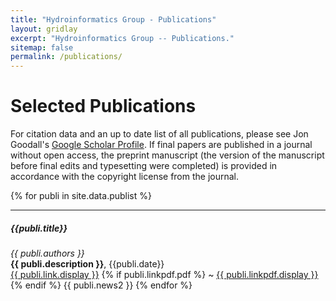 ```yaml
---
title: "Hydroinformatics Group - Publications"
layout: gridlay
excerpt: "Hydroinformatics Group -- Publications."
sitemap: false
permalink: /publications/
---
```



# Selected Publications

 For citation data and an up to date list of all publications, please see Jon Goodall's [Google Scholar Profile](https://scholar.google.com/citations?sortby=pubdate&user=M9aKXDwAAAAJ). If final papers are published in a journal without open access, the preprint manuscript (the version of the manuscript before final edits and typesetting were completed) is provided in accordance with the copyright license from the journal.

<!--
## Highlights

{% assign number_printed = 0 %}
{% for publi in site.data.publist %}

{% assign even_odd = number_printed | modulo: 2 %}
{% if publi.highlight == 1 %}

{% if even_odd == 0 %}
<div class="row">
{% endif %}

<div class="col-sm-6 clearfix">
 <div class="well">
  <pubtit>{{ publi.title }}</pubtit>
  <img src="{{ site.url }}{{ site.baseurl }}/images/pubpic/{{ publi.image }}" class="img-responsive" width="33%" style="float: left" />
  <p>{{ publi.description }}</p>
  <p><em>{{ publi.authors }}</em></p>
  <p><strong><a href="{{ publi.link.url }}">{{ publi.link.display }}</a></strong>  
{% if publi.linkpdf %}
  ~  
{% endif %}
<strong><a href="{{ publi.linkpdf.pdf }}">{{ publi.linkpdf.display }}

  </a></strong></p>
  <p class="text-danger"><strong> {{ publi.news1 }}</strong></p>
  <p> {{ publi.news2 }}</p>
 </div>
</div>

{% assign number_printed = number_printed | plus: 1 %}

{% if even_odd == 1 %}
</div>
{% endif %}

{% endif %}
{% endfor %}

{% assign even_odd = number_printed | modulo: 2 %}
{% if even_odd == 1 %}
</div>
{% endif %}

<p> &nbsp; </p>


## Full List -->

{% for publi in site.data.publist %}
  <hr>
  <h5>{{publi.title}}</h5>
  <em>{{ publi.authors }}</em><br />
  <b>{{ publi.description }}</b>, {{publi.date}}<br />
  <a href="{{ publi.link.url }}">{{ publi.link.display }}</a>
  {% if publi.linkpdf.pdf %} ~  <a href="{{ publi.linkpdf.pdf }}">{{ publi.linkpdf.display }}</a> {% endif %}
  {{ publi.news2 }}
{% endfor %}
